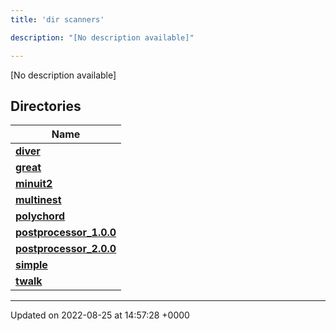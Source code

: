 ```yaml
---
title: 'dir scanners'

description: "[No description available]"

---
```







[No description available]

## Directories

| Name           |
| -------------- |
| **[diver](/documentation/code/files/dir_8a784228ca6219402d8e768ef3d07ed4/#dir-diver)**  |
| **[great](/documentation/code/files/dir_4e72509a65748ef232c5bdb38190799a/#dir-great)**  |
| **[minuit2](/documentation/code/files/dir_a2e3f1b883fd3213afc91c38ea2538aa/#dir-minuit)**  |
| **[multinest](/documentation/code/files/dir_d6f2c634641de666ec4770394adf0d44/#dir-multinest)**  |
| **[polychord](/documentation/code/files/dir_4146fa393fd2fa95201db6a9f7f3c7d4/#dir-polychord)**  |
| **[postprocessor_1.0.0](/documentation/code/files/dir_5a837fd4eb57251ea3c7435ee457d510/#dir-postprocessor)**  |
| **[postprocessor_2.0.0](/documentation/code/files/dir_19e22b0eacf25c81e760ed2edde069be/#dir-postprocessor)**  |
| **[simple](/documentation/code/files/dir_b771c35c53f7f0d4ef99e9ec9113aa65/#dir-simple)**  |
| **[twalk](/documentation/code/files/dir_469cfd999018b1b05b3fb826bf8dd5fe/#dir-twalk)**  |






-------------------------------

Updated on 2022-08-25 at 14:57:28 +0000
